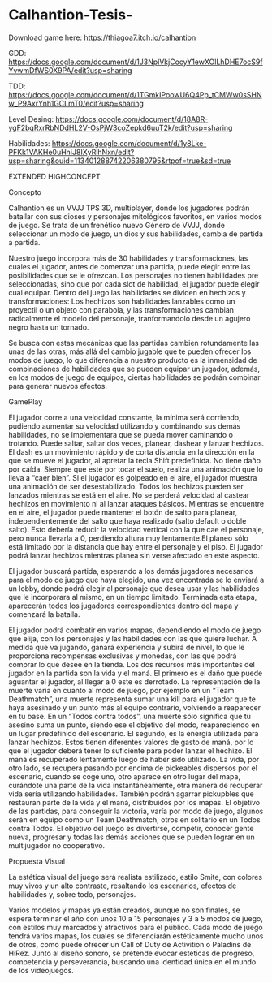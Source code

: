 # Calhantion-Tesis-
Download game here: https://thiagoa7.itch.io/calhantion

GDD: https://docs.google.com/document/d/1J3NplVkjCocyY1ewXOlLhDHE7ocS9fYvwmDfWS0X9PA/edit?usp=sharing

TDD: https://docs.google.com/document/d/1TGmkIPoowU6Q4Pp_tCMWw0sSHNw_P9AxrYnh1GCLmT0/edit?usp=sharing

Level Desing: https://docs.google.com/document/d/18A8R-ygF2bqRxrRbNDdHL2V-OsPjW3coZepkd6uuT2k/edit?usp=sharing

Habilidades: https://docs.google.com/document/d/1y8Lke-PFKk1VAKHe0uHniJ8IXyRlhNxn/edit?usp=sharing&ouid=113401288742206380795&rtpof=true&sd=true

EXTENDED HIGHCONCEPT

Concepto

Calhantion es un VVJJ TPS 3D, multiplayer, donde los jugadores podrán batallar con sus dioses y personajes mitológicos favoritos, en varios modos de juego. 
Se trata de un frenético nuevo Género de VVJJ, donde seleccionar un modo de juego, un dios y sus habilidades, cambia de partida a partida. 

Nuestro juego incorpora más de 30 habilidades y transformaciones, las cuales el jugador, antes de comenzar una partida, puede elegir entre las posibilidades que se le ofrezcan. Los personajes no tienen habilidades pre seleccionadas, sino que por cada slot de habilidad, el jugador puede elegir cual equipar. Dentro del juego las habilidades se dividen en hechizos y transformaciones: 
Los hechizos son habilidades lanzables como un proyectil o un objeto con parabola, y las transformaciones cambian radicalmente el modelo del personaje, tranformandolo desde un agujero negro hasta un tornado. 

Se busca con estas mecánicas que las partidas cambien rotundamente las unas de las otras, más allá del cambio jugable que te pueden ofrecer los modos de juego, lo que diferencia a nuestro producto es la inmensidad de combinaciones de habilidades que se pueden equipar un jugador, además, en los modos de juego de equipos, ciertas habilidades se podrán combinar para generar nuevos efectos.

GamePlay

El jugador corre a una velocidad constante, la mínima será corriendo, pudiendo aumentar su velocidad utilizando y combinando sus demás habilidades, no se implementara que se pueda mover caminando o trotando. Puede saltar, saltar dos veces, planear, dashear y lanzar hechizos. 
El dash es un movimiento rápido y de corta distancia en la dirección en la que se mueve el jugador, al apretar la tecla Shift predefinida.
No tiene daño por caída. Siempre que esté por tocar el suelo, realiza una animación que lo lleva a “caer bien”. Si el jugador es golpeado en el aire, el jugador muestra una animación de ser desestabilizado. Todos los hechizos pueden ser lanzados mientras se está en el aire. No se perderá velocidad al castear hechizos en movimiento ni al lanzar ataques básicos. Mientras se encuentre en el aire, el jugador puede mantener el botón de salto para planear, independientemente del salto que haya realizado (salto default o doble salto). Esto debería reducir la velocidad vertical con la que cae el personaje, pero nunca llevarla a 0, perdiendo altura muy lentamente.El planeo sólo está limitado por la distancia que hay entre el personaje y el piso. El jugador podrá lanzar hechizos mientras planea sin verse afectado en este aspecto.

El jugador buscará partida, esperando a los demás jugadores necesarios para el modo de juego que haya elegido, una vez encontrada se lo enviará a un lobby, donde podrá elegir al personaje que desea usar y las habilidades que le incorporara al mismo, en un tiempo limitado. Terminada esta etapa, aparecerán todos los jugadores correspondientes dentro del mapa y comenzará la batalla.

El jugador podrá combatir en varios mapas, dependiendo el modo de juego que elija, con los personajes y las habilidades con las que quiere luchar. A medida que va jugando, ganará experiencia y subirá de nivel, lo que le proporciona recompensas exclusivas y monedas, con las que podrá comprar lo que desee en la tienda.
Los dos recursos más importantes del jugador en la partida son la vida y el maná. El primero es el daño que puede aguantar el jugador, al llegar a 0 este es derrotado. La representación de la muerte varía en cuanto al modo de juego, por ejemplo en un “Team Deathmatch”, una muerte representa sumar una kill para el jugador que te haya asesinado y un punto más al equipo contrario, volviendo a reaparecer en tu base. En un “Todos contra todos”, una muerte sólo significa que tu asesino suma un punto, siendo ese el objetivo del modo, reapareciendo en un lugar predefinido del escenario.
El segundo, es la energía utilizada para lanzar hechizos. Estos tienen diferentes valores de gasto de maná, por lo que el jugador deberá tener lo suficiente para poder lanzar el hechizo.
El maná es recuperado lentamente luego de haber sido utilizado. La vida, por otro lado, se recupera pasando por encima de pickeables dispersos por el escenario, cuando se coge uno, otro aparece en otro lugar del mapa, curándote una parte de la vida instantáneamente, otra manera de recuperar vida sería utilizando habilidades.
También podrán agarrar pickupbles que restauran parte de la vida y el maná, distribuidos por los mapas.
El objetivo de las partidas, para conseguir la victoria, varía por modo de juego, algunos serán en equipo como un Team Deathmatch, otros en solitario en un Todos contra Todos. El objetivo del juego es divertirse, competir, conocer gente nueva, progresar y todas las demás acciones que se pueden lograr en un multijugador no cooperativo.

Propuesta Visual

La estética visual del juego será realista estilizado, estilo Smite, con colores muy vivos y un alto contraste, resaltando los escenarios, efectos de habilidades y, sobre todo, personajes.

Varios modelos y mapas ya están creados, aunque no son finales, se espera terminar el año con unos 10 a 15 personajes y 3 a 5 modos de juego, con estilos muy marcados y atractivos para el público.
Cada modo de juego tendrá varios mapas, los cuales se diferenciarán estéticamente mucho unos de otros, como puede ofrecer un Call of Duty de Activition o Paladins de HiRez. Junto al diseño sonoro, se pretende evocar estéticas de progreso, competencia y perseverancia, buscando una identidad única en el mundo de los videojuegos.
